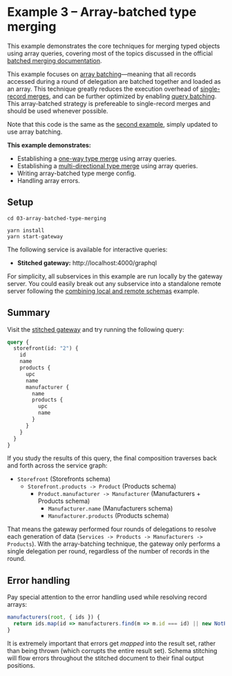 # Example 3 – Array-batched type merging

This example demonstrates the core techniques for merging typed objects using array queries, covering most of the topics discussed in the official [batched merging documentation](https://www.graphql-tools.com/docs/stitch-type-merging#batching).

This example focuses on [array batching](https://github.com/gmac/schema-stitching-demos/wiki/Batching-Arrays-and-Queries#what-is-array-batching)&mdash;meaning that all records accessed during a round of delegation are batched together and loaded as an array. This technique greatly reduces the execution overhead of [single-record merges](../02-single-record-type-merging), and can be further optimized by enabling [query batching](https://github.com/gmac/schema-stitching-demos/wiki/Batching-Arrays-and-Queries#what-is-query-batching). This array-batched strategy is prefereable to single-record merges and should be used whenever possible.

Note that this code is the same as the [second example](../02-single-record-type-merging), simply updated to use array batching.

**This example demonstrates:**

- Establishing a [one-way type merge](https://www.graphql-tools.com/docs/stitch-type-merging#unidirectional-merges) using array queries.
- Establishing a [multi-directional type merge](https://www.graphql-tools.com/docs/stitch-type-merging#basic-example) using array queries.
- Writing array-batched type merge config.
- Handling array errors.

## Setup

```shell
cd 03-array-batched-type-merging

yarn install
yarn start-gateway
```

The following service is available for interactive queries:

- **Stitched gateway:** http://localhost:4000/graphql

For simplicity, all subservices in this example are run locally by the gateway server. You could easily break out any subservice into a standalone remote server following the [combining local and remote schemas](../01-combining-local-and-remote-schemas) example.

## Summary

Visit the [stitched gateway](http://localhost:4000/graphql) and try running the following query:

```graphql
query {
  storefront(id: "2") {
    id
    name
    products {
      upc
      name
      manufacturer {
        name
        products {
          upc
          name
        }
      }
    }
  }
}
```

If you study the results of this query, the final composition traverses back and forth across the service graph:

- `Storefront` (Storefronts schema)
  - `Storefront.products -> Product` (Products schema)
    - `Product.manufacturer -> Manufacturer` (Manufacturers + Products schema)
      - `Manufacturer.name` (Manufacturers schema)
      - `Manufacturer.products` (Products schema)

That means the gateway performed four rounds of delegations to resolve each generation of data (`Services -> Products -> Manufacturers -> Products`). With the array-batching technique, the gateway only performs a single delegation per round, regardless of the number of records in the round.

## Error handling

Pay special attention to the error handling used while resolving record arrays:

```js
manufacturers(root, { ids }) {
  return ids.map(id => manufacturers.find(m => m.id === id) || new NotFoundError());
}
```

It is extremely important that errors get _mapped_ into the result set, rather than being thrown (which corrupts the entire result set). Schema stitching will flow errors throughout the stitched document to their final output positions.
